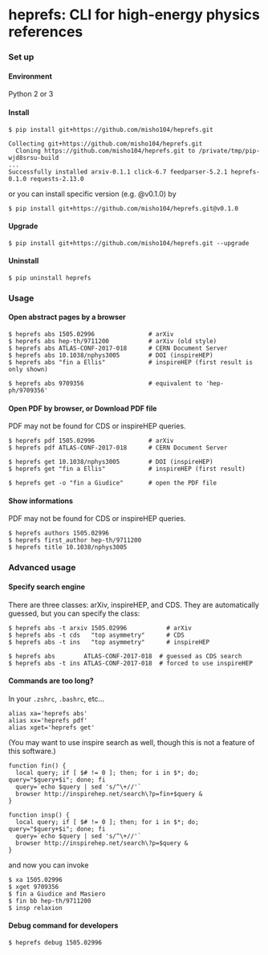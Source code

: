 heprefs: CLI for high-energy physics references
===============================================

### Set up

#### Environment

Python 2 or 3

#### Install

```console
$ pip install git+https://github.com/misho104/heprefs.git

Collecting git+https://github.com/misho104/heprefs.git
  Cloning https://github.com/misho104/heprefs.git to /private/tmp/pip-wjd8srsu-build
...
Successfully installed arxiv-0.1.1 click-6.7 feedparser-5.2.1 heprefs-0.1.0 requests-2.13.0
```

or you can install specific version (e.g. @v0.1.0) by

```console
$ pip install git+https://github.com/misho104/heprefs.git@v0.1.0
```

#### Upgrade

```console
$ pip install git+https://github.com/misho104/heprefs.git --upgrade
```

#### Uninstall

```console
$ pip uninstall heprefs
```


### Usage

#### Open abstract pages by a browser

```console
$ heprefs abs 1505.02996               # arXiv
$ heprefs abs hep-th/9711200           # arXiv (old style)
$ heprefs abs ATLAS-CONF-2017-018      # CERN Document Server
$ heprefs abs 10.1038/nphys3005        # DOI (inspireHEP)
$ heprefs abs "fin a Ellis"            # inspireHEP (first result is only shown)

$ heprefs abs 9709356                  # equivalent to 'hep-ph/9709356'
```

#### Open PDF by browser, or Download PDF file

PDF may not be found for CDS or inspireHEP queries.

```
$ heprefs pdf 1505.02996               # arXiv
$ heprefs pdf ATLAS-CONF-2017-018      # CERN Document Server

$ heprefs get 10.1038/nphys3005        # DOI (inspireHEP)
$ heprefs get "fin a Ellis"            # inspireHEP (first result)

$ heprefs get -o "fin a Giudice"       # open the PDF file
```

#### Show informations

PDF may not be found for CDS or inspireHEP queries.

```
$ heprefs authors 1505.02996
$ heprefs first_author hep-th/9711200
$ heprefs title 10.1038/nphys3005
```


### Advanced usage

#### Specify search engine

There are three classes: arXiv, inspireHEP, and CDS. They are automatically guessed, but you can specify the class:

```console
$ heprefs abs -t arxiv 1505.02996           # arXiv
$ heprefs abs -t cds   "top asymmetry"      # CDS
$ heprefs abs -t ins   "top asymmetry"      # inspireHEP

$ heprefs abs        ATLAS-CONF-2017-018  # guessed as CDS search
$ heprefs abs -t ins ATLAS-CONF-2017-018  # forced to use inspireHEP
```

#### Commands are too long?

In your `.zshrc`, `.bashrc`, etc...

```:.zshrc
alias xa='heprefs abs'
alias xx='heprefs pdf'
alias xget='heprefs get'
```

(You may want to use inspire search as well, though this is not a feature of this software.)

```:.zshrc
function fin() {
  local query; if [ $# != 0 ]; then; for i in $*; do; query="$query+$i"; done; fi
  query=`echo $query | sed 's/^\+//'`
  browser http://inspirehep.net/search\?p=fin+$query &
}

function insp() {
  local query; if [ $# != 0 ]; then; for i in $*; do; query="$query+$i"; done; fi
  query=`echo $query | sed 's/^\+//'`
  browser http://inspirehep.net/search\?p=$query &
}
```

and now you can invoke

```console
$ xa 1505.02996
$ xget 9709356
$ fin a Giudice and Masiero
$ fin bb hep-th/9711200
$ insp relaxion
```


#### Debug command for developers

```console
$ heprefs debug 1505.02996
```
